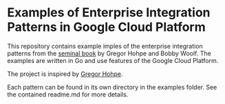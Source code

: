 # Examples of Enterprise Integration Patterns in Google Cloud Platform

This repository contains example imples of the enterprise integration patterns from the [seminal book](https://www.enterpriseintegrationpatterns.com/) by Gregor Hohpe and Bobby Woolf. The examples are written in Go and use
features of the Google Cloud Platform.

The project is inspired by [Gregor Hohpe](https://www.enterpriseintegrationpatterns.com/ramblings/eip1_examples_updated.html).

Each pattern can be found in its own directory in the examples folder. See the contained readme.md for more details.
